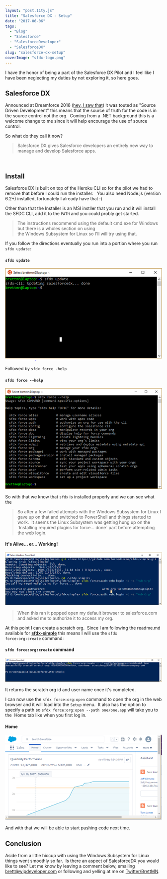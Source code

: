 ```yaml
---
layout: "post.11ty.js"
title: "Salesforce DX - Setup"
date: "2017-06-06"
tags: 
  - "Blog"
  - "Salesforce"
  - "SalesforceDeveloper"
  - "SalesforceDX"
slug: "salesforce-dx-setup"
coverImage: "sfdx-logo.png"
---
```


I have the honor of being a part of the Salesforce DX Pilot and I feel like I have been neglecting my duties by not exploring it, so here goes.

## Salesforce DX

Announced at Dreamforce 2016 ([hey, I saw that](/2016/10/14/dreamforce-2016-recap/#salesforcedx)) it was touted as "Source Driven Development" this means that the source of truth for the code is in the source control not the org.  Coming from a .NET background this is a welcome change to me since it will help encourage the use of source control.

So what do they call it now?

> Salesforce DX gives Salesforce developers an entirely new way to manage and develop Salesforce apps.

 

## Install

Salesforce DX is built on top of the Heroku CLI so for the pilot we had to remove that before I could run the installer.   You also need Node.js​ (version 6.2+) installed, fortunately I already have that :)

Other than that the Installer is an MSI instller that you run and it will install the SFDC CLI, add it to the `PATH` and you could probly get started.

> The instructions recommend using the default cmd.exe for Windows but there is a wholes section on using the Windows Subsystem for Linux so I'll will try using that.

If you follow the directions eventually you run into a portion where you run `sfdx update:`

#### `sfdx update`

![sfdx update](images/sfdx-01.png)

Followed by `sfdx force -help`

#### `sfdx force --help`

![sfdx force --help](images/sfdx-02.png)

So with that we know that `sfdx` is installed properly and we can see what the

> So after a few failed attempts with the Windows Subsystem for Linux I gave up on that and switched to PowerShell and things started to work.  It seems the Linux Subsystem was getting hung up on the \`Installing required plugins for force... done\` part before attempting the web login.

#### It's Alive... er... Working!

![It's Working](images/sfdx-03.png)

> When this ran it popped open my default browser to salesforce.com and asked me to authorize it to access my org.

At this point I can create a scratch org.  Since I am following the readme.md available for **[sfdx-simple](https://github.com/forcedotcom/sfdx-simple)** this means I will use the `sfdx force:org:create` command:

#### `sfdx force:org:create` command

![sfdx force:org:create command](images/sfdx-04.png)

It returns the scratch org id and user name once it's completed.

I can now use the `sfdx force:org:open` command to open the org in the web browser and it will load into the `Setup` menu.  It also has the option to specify a path so `sfdx force:org:open --path one/one.app` will take you to the  Home tab like when you first log in.

#### Home

![Home Tab](images/sfdx-05.png)

And with that we will be able to start pushing code next time.

## Conclusion

Aside from a little hiccup with using the Windows Subsystem for Linux things went smoothly so far.  Is there an aspect of SalesforceDX you would like to see? Let me know by leaving a comment below, emailing [brett@wipdeveloper.com](mailto:brett@wipdeveloper.com) or following and yelling at me on [Twitter/BrettMN](https://twitter.com/BrettMN).
